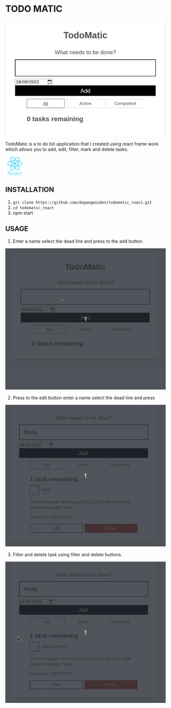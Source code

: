 # TODO MATIC

![ToDoMaticLogo](https://raw.githubusercontent.com/dogaegeozden/todomatic_react/master/todomaticlogo.png)

TodoMatic is a to do list application that I created using react frame work which allows you to add, edit, filter, mark and delete tasks.

<img src="https://github.com/devicons/devicon/blob/master/icons/react/react-original-wordmark.svg" width="60px">

## INSTALLATION
1) ```git clone https://github.com/dogaegeozden/todomatic_react.git```
2) ```cd todomatic_react```
3) npm start

## USAGE 
1) Enter a name select the dead line and press to the add button. 

![AddTaskGif](https://raw.githubusercontent.com/dogaegeozden/todomatic_react/master/gifs/addTask.gif)

2) Press to the edit button enter a name select the dead line and press 

![EditTaskGif](https://raw.githubusercontent.com/dogaegeozden/todomatic_react/master/gifs/editTask.gif)

3) Filter and delete task using filter and delete buttons.

![FilterAndDeleteTasksGif](https://raw.githubusercontent.com/dogaegeozden/todomatic_react/master/gifs/deleteTaskAndFilterTask.gif)
